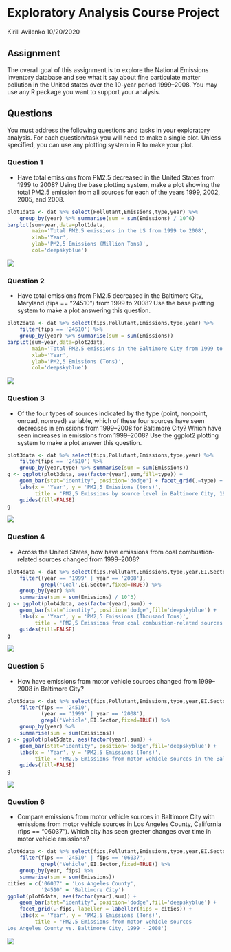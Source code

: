 Exploratory Analysis Course Project
================
Kirill Avilenko
10/20/2020

## Assignment

The overall goal of this assignment is to explore the National Emissions
Inventory database and see what it say about fine particulate matter
pollution in the United states over the 10-year period 1999–2008. You
may use any R package you want to support your analysis.

## Questions

You must address the following questions and tasks in your exploratory
analysis. For each question/task you will need to make a single plot.
Unless specified, you can use any plotting system in R to make your
plot.

### Question 1

  - Have total emissions from PM2.5 decreased in the United States from
    1999 to 2008? Using the base plotting system, make a plot showing
    the total PM2.5 emission from all sources for each of the years
    1999, 2002, 2005, and 2008.

<!-- end list -->

``` r
plot1data <- dat %>% select(Pollutant,Emissions,type,year) %>% 
    group_by(year) %>% summarise(sum = sum(Emissions) / 10^6)
barplot(sum~year,data=plot1data,
        main='Total PM2.5 emissions in the US from 1999 to 2008',
        xlab='Year',
        ylab='PM2,5 Emissions (Million Tons)',
        col='deepskyblue')
```

![](Report_files/figure-gfm/unnamed-chunk-1-1.png)<!-- -->

### Question 2

  - Have total emissions from PM2.5 decreased in the Baltimore City,
    Maryland (fips == “24510”) from 1999 to 2008? Use the base plotting
    system to make a plot answering this question.

<!-- end list -->

``` r
plot2data <- dat %>% select(fips,Pollutant,Emissions,type,year) %>%
    filter(fips == '24510') %>% 
    group_by(year) %>% summarise(sum = sum(Emissions))
barplot(sum~year,data=plot2data,
        main='Total PM2.5 emissions in the Baltimore City from 1999 to 2008',
        xlab='Year',
        ylab='PM2,5 Emissions (Tons)',
        col='deepskyblue')
```

![](Report_files/figure-gfm/unnamed-chunk-2-1.png)<!-- -->

### Question 3

  - Of the four types of sources indicated by the type (point, nonpoint,
    onroad, nonroad) variable, which of these four sources have seen
    decreases in emissions from 1999–2008 for Baltimore City? Which have
    seen increases in emissions from 1999–2008? Use the ggplot2 plotting
    system to make a plot answer this question.

<!-- end list -->

``` r
plot3data <- dat %>% select(fips,Pollutant,Emissions,type,year) %>%
    filter(fips == '24510') %>% 
    group_by(year,type) %>% summarise(sum = sum(Emissions))
g <- ggplot(plot3data, aes(factor(year),sum,fill=type)) + 
    geom_bar(stat="identity", position='dodge') + facet_grid(.~type) +
    labs(x = 'Year', y = 'PM2,5 Emissions (tons)',
         title = 'PM2,5 Emissions by source level in Baltimore City, 1999 - 2008') +
    guides(fill=FALSE)
g
```

![](Report_files/figure-gfm/unnamed-chunk-3-1.png)<!-- -->

### Question 4

  - Across the United States, how have emissions from coal
    combustion-related sources changed from 1999–2008?

<!-- end list -->

``` r
plot4data <- dat %>% select(fips,Pollutant,Emissions,type,year,EI.Sector) %>%
    filter((year == '1999' | year == '2008'),
           grepl('Coal',EI.Sector,fixed=TRUE)) %>% 
    group_by(year) %>% 
    summarise(sum = sum(Emissions) / 10^3)
g <- ggplot(plot4data, aes(factor(year),sum)) + 
    geom_bar(stat="identity", position='dodge',fill='deepskyblue') +
    labs(x = 'Year', y = 'PM2,5 Emissions (Thousand Tons)',
         title = 'PM2,5 Emissions from coal combustion-related sources in the US, 1999 - 2008') +
    guides(fill=FALSE)
g
```

![](Report_files/figure-gfm/unnamed-chunk-4-1.png)<!-- -->

### Question 5

  - How have emissions from motor vehicle sources changed from 1999–2008
    in Baltimore City?

<!-- end list -->

``` r
plot5data <- dat %>% select(fips,Pollutant,Emissions,type,year,EI.Sector) %>%
    filter(fips == '24510',
           (year == '1999' | year == '2008'),
           grepl('Vehicle',EI.Sector,fixed=TRUE)) %>% 
    group_by(year) %>% 
    summarise(sum = sum(Emissions))
g <- ggplot(plot5data, aes(factor(year),sum)) + 
    geom_bar(stat="identity", position='dodge',fill='deepskyblue') +
    labs(x = 'Year', y = 'PM2,5 Emissions (Tons)',
         title = 'PM2,5 Emissions from motor vehicle sources in the Baltimore City, 1999 - 2008') +
    guides(fill=FALSE)
g
```

![](Report_files/figure-gfm/unnamed-chunk-5-1.png)<!-- -->

### Question 6

  - Compare emissions from motor vehicle sources in Baltimore City with
    emissions from motor vehicle sources in Los Angeles County,
    California (fips == “06037”). Which city has seen greater changes
    over time in motor vehicle emissions?

<!-- end list -->

``` r
plot6data <- dat %>% select(fips,Pollutant,Emissions,type,year,EI.Sector) %>%
    filter(fips == '24510' | fips == '06037',
           grepl('Vehicle',EI.Sector,fixed=TRUE)) %>% 
    group_by(year, fips) %>% 
    summarise(sum = sum(Emissions))
cities = c('06037' = 'Los Angeles County',
           '24510' = 'Baltimore City')
ggplot(plot6data, aes(factor(year),sum)) + 
    geom_bar(stat="identity", position='dodge',fill='deepskyblue') +
    facet_grid(.~fips, labeller = labeller(fips = cities)) +
    labs(x = 'Year', y = 'PM2,5 Emissions (Tons)',
         title = 'PM2,5 Emissions from motor vehicle sources 
Los Angeles County vs. Baltimore City, 1999 - 2008')
```

![](Report_files/figure-gfm/unnamed-chunk-6-1.png)<!-- -->
